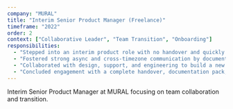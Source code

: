 ```yaml
---
company: "MURAL"
title: "Interim Senior Product Manager (Freelance)"
timeframe: "2022"
order: 2
context: ["Collaborative Leader", "Team Transition", "Onboarding"]
responsibilities:
  - "Stepped into an interim product role with no handover and quickly oriented within the team, establishing context and delivering outcomes from week one."
  - "Fostered strong async and cross-timezone communication by documenting assumptions, product flows, and requirements to reduce reliance on meetings and ensure clarity."
  - "Collaborated with design, support, and engineering to build a new help and onboarding feature addressing user friction—pairing domain knowledge with stakeholder input."
  - "Concluded engagement with a complete handover, documentation pack, and walkthrough sessions to enable a seamless transition to the incoming product manager."
---
```


Interim Senior Product Manager at MURAL focusing on team collaboration and transition.
